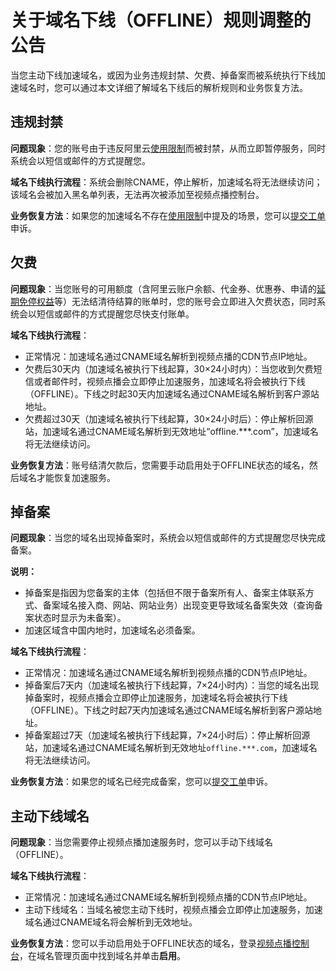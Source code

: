 # 关于域名下线（OFFLINE）规则调整的公告

当您主动下线加速域名，或因为业务违规封禁、欠费、掉备案而被系统执行下线加速域名时，您可以通过本文详细了解域名下线后的解析规则和业务恢复方法。

## 违规封禁

**问题现象**：您的账号由于违反阿里云[使用限制](/cn.zh-CN/产品简介/使用限制.md)而被封禁，从而立即暂停服务，同时系统会以短信或邮件的方式提醒您。

**域名下线执行流程**：系统会删除CNAME，停止解析，加速域名将无法继续访问；该域名会被加入黑名单列表，无法再次被添加至视频点播控制台。

**业务恢复方法**：如果您的加速域名不存在[使用限制](/cn.zh-CN/产品简介/使用限制.md)中提及的场景，您可以[提交工单](https://selfservice.console.aliyun.com/ticket/createIndex)申诉。

## 欠费

**问题现象**：当您账号的可用额度（含阿里云账户余额、代金券、优惠券、申请的[延期免停权益](https://help.aliyun.com/document_detail/190777.html?spm=a2c81.e70476c.0.dexternal.201e1127SH773V)等）无法结清待结算的账单时，您的账号会立即进入欠费状态，同时系统会以短信或邮件的方式提醒您尽快支付账单。

**域名下线执行流程**：

-   正常情况：加速域名通过CNAME域名解析到视频点播的CDN节点IP地址。
-   欠费后30天内（加速域名被执行下线起算，30×24小时内）：当您收到欠费短信或者邮件时，视频点播会立即停止加速服务，加速域名将会被执行下线（OFFLINE）。下线之时起30天内加速域名通过CNAME域名解析到客户源站地址。
-   欠费超过30天（加速域名被执行下线起算，30×24小时后）：停止解析回源站，加速域名通过CNAME域名解析到无效地址“offline.\*\*\*.com”，加速域名将无法继续访问。

**业务恢复方法**：账号结清欠款后，您需要手动启用处于OFFLINE状态的域名，然后域名才能恢复加速服务。

## 掉备案

**问题现象**：当您的域名出现掉备案时，系统会以短信或邮件的方式提醒您尽快完成备案。

**说明：**

-   掉备案是指因为您备案的主体（包括但不限于备案所有人、备案主体联系方式、备案域名接入商、网站、网站业务）出现变更导致域名备案失效（查询备案状态时显示为未备案）。
-   加速区域含中国内地时，加速域名必须备案。

**域名下线执行流程**：

-   正常情况：加速域名通过CNAME域名解析到视频点播的CDN节点IP地址。
-   掉备案后7天内（加速域名被执行下线起算，7×24小时内）：当您的域名出现掉备案时，视频点播会立即停止加速服务，加速域名将会被执行下线（OFFLINE）。下线之时起7天内加速域名通过CNAME域名解析到客户源站地址。
-   掉备案超过7天（加速域名被执行下线起算，7×24小时后）：停止解析回源站，加速域名通过CNAME域名解析到无效地址`offline.***.com`，加速域名将无法继续访问。

**业务恢复方法**：如果您的域名已经完成备案，您可以[提交工单](https://selfservice.console.aliyun.com/ticket/createIndex)申诉。

## 主动下线域名

**问题现象**：当您需要停止视频点播加速服务时，您可以手动下线域名（OFFLINE）。

**域名下线执行流程**：

-   正常情况：加速域名通过CNAME域名解析到视频点播的CDN节点IP地址。
-   主动下线域名：当域名被您主动下线时，视频点播会立即停止加速服务，加速域名通过CNAME域名将会解析到无效地址。

**业务恢复方法**：您可以手动启用处于OFFLINE状态的域名，登录[视频点播控制台](https://vod.console.aliyun.com/)，在域名管理页面中找到域名并单击**启用**。

